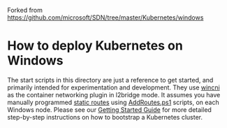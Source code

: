 Forked from https://github.com/microsoft/SDN/tree/master/Kubernetes/windows

# How to deploy Kubernetes on Windows

The start scripts in this directory are just a reference to get started, and primarily intended for experimentation and development. They use [wincni](./cni/) as the container networking plugin in l2bridge mode. It assumes you have manually programmed [static routes](https://docs.microsoft.com/en-us/virtualization/windowscontainers/kubernetes/configuring-host-gateway-mode) using [AddRoutes.ps1](./AddRoutes.ps1) scripts, on each Windows node. Please see our [Getting Started Guide](https://docs.microsoft.com/en-us/virtualization/windowscontainers/kubernetes/getting-started-kubernetes-windows) for more detailed step-by-step instructions on how to bootstrap a Kubernetes cluster.
